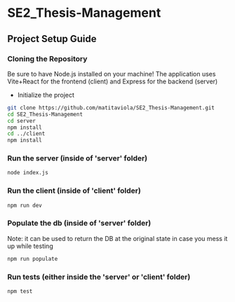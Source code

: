 # SE2_Thesis-Management

## Project Setup Guide

### Cloning the Repository

Be sure to have Node.js installed on your machine!
The application uses Vite+React for the frontend (client) and Express for the backend (server)
- Initialize the project

```bash
git clone https://github.com/matitaviola/SE2_Thesis-Management.git
cd SE2_Thesis-Management
cd server
npm install
cd ../client
npm install
```
### Run the server (inside of 'server' folder)
```bash
node index.js
```
### Run the client (inside of 'client' folder)
```bash
npm run dev
```
### Populate the db (inside of 'server' folder)
Note: it can be used to return the DB at the original state in case you mess it up while testing
```bash
npm run populate
```
### Run tests (either inside the 'server' or 'client' folder)
```bash
npm test
```